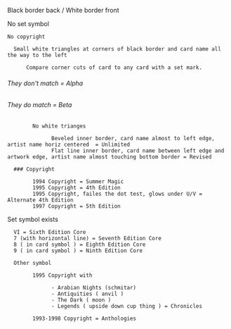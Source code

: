 

Black border back / White border front

  No set symbol

    No copyright

      Small white triangles at corners of black border and card name all the way to the left
                  
          Compare corner cuts of card to any card with a set mark.
                  
###### They don't match = Alpha
###### They do match = Beta
                  
            No white trianges
            
                  Beveled inner border, card name almost to left edge, artist name horiz centered  = Unlimited 
                  Flat line inner border, card name between left edge and artwork edge, artist name almost touching bottom border = Revised

      ### Copyright
      
            1994 Copyright = Summer Magic
            1995 Copyright = 4th Edition 
            1995 Copyright, failes the dot test, glows under U/V = Alternate 4th Edition 
            1997 Copyright = 5th Edition

  Set symbol exists

      VI = Sixth Edition Core
      7 (with horizontal line) = Seventh Edition Core
      8 ( in card symbol ) = Eighth Edition Core
      9 ( in card symbol ) = Ninth Edition Core

      Other symbol

            1995 Copyright with 
            
                  - Arabian Nights (schmitar) 
                  - Antiquities ( anvil ) 
                  - The Dark ( moon ) 
                  - Legends ( upside down cup thing ) = Chronicles
                  
            1993-1998 Copyright = Anthologies
                  



